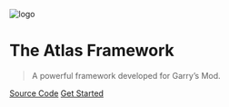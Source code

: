 ![logo](https://i.imgur.com/wS12mAv.png)

# The Atlas Framework
> A powerful framework developed for Garry’s Mod.

[Source Code](https://github.com/8char/AtlasLibrary)
[Get Started](/installation.md)

